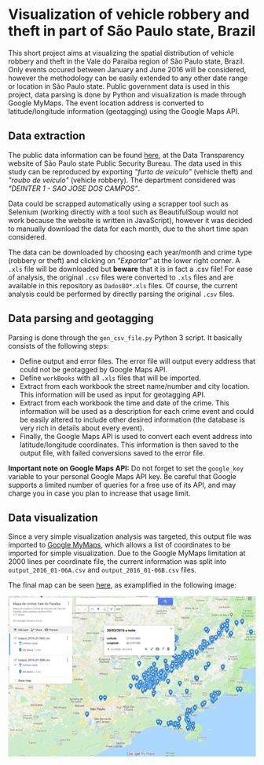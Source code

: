 # Visualization of vehicle robbery and theft in part of São Paulo state, Brazil

This short project aims at visualizing the spatial distribution of vehicle robbery and theft in the Vale do Paraiba region of São Paulo state, Brazil. Only events occured between January and June 2016 will be considered, however the methodology can be easily extended to any other date range or location in São Paulo state. Public government data is used in this project, data parsing is done by Python and visualization is made through Google MyMaps. The event location address is converted to latitude/longitude information (geotagging) using the Google Maps API.

## Data extraction

The public data information can be found [here](http://www.ssp.sp.gov.br/transparenciassp/Consulta.aspx), at the Data Transparency website of São Paulo state Public Security Bureau. The data used in this study can be reproduced by exporting *"furto de veículo"* (vehicle theft) and *"roubo de veículo"* (vehicle robbery). The department considered was *"DEINTER 1 - SAO JOSE DOS CAMPOS"*.

Data could be scrapped automatically using a scrapper tool such as Selenium (working directly with a tool such as BeautifulSoup would not work because the website is written in JavaScript), however it was decided to manually download the data for each month, due to the short time span considered.

The data can be downloaded by choosing each year/month and crime type (robbery or theft) and clicking on *"Exportar"* at the lower right corner. A `.xls` file will be downloaded but **beware** that it is in fact a .csv file! For ease of analysis, the original `.csv` files were converted to `.xls` files and are available in this repository as `DadosBO*.xls` files. Of course, the current analysis could be performed by directly parsing the original `.csv` files.

## Data parsing and geotagging

Parsing is done through the `gen_csv_file.py` Python 3 script. It basically consists of the following steps:

- Define output and error files. The error file will output every address that could not be geotagged by Google Maps API.
- Define `workBooks` with all `.xls` files that will be imported.
- Extract from each workbook the street name/number and city location. This information will be used as input for geotagging API.
- Extract from each workbook the time and date of the crime. This information will be used as a description for each crime event and could be easily altered to include other desired information (the database is very rich in details about every event).
- Finally, the Google Maps API is used to convert each event address into latitude/longitude coordinates. This information is then saved to the output file, with failed conversions saved to the error file.

**Important note on Google Maps API:** Do not forget to set the `google_key` variable to your personal Google Maps API key. Be careful that Google supports a limited number of queries for a free use of its API, and may charge you in case you plan to increase that usage limit.

## Data visualization

Since a very simple visualization analysis was targeted, this output file was imported to [Google MyMaps](https://mymaps.google.com), which allows a list of coordinates to be imported for simple visualization. Due to the Google MyMaps limitation at 2000 lines per coordinate file, the current information was split into `output_2016_01-06A.csv` and `output_2016_01-06B.csv` files.

The final map can be seen [here](https://drive.google.com/open?id=18uPc42bwOYwHDRKKpV9STvj4KWE&usp=sharing), as examplified in the following image:

![Google MyMaps view](image.png)
